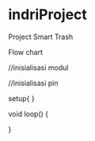 # indriProject
Project Smart Trash 


Flow chart

//inisialisasi modul

//inisialisasi pin

setup{
}


void loop()
{

}

